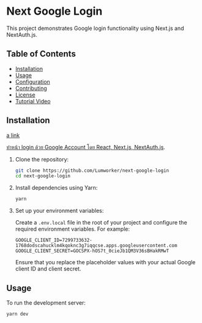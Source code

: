# Next Google Login

This project demonstrates Google login functionality using Next.js and NextAuth.js.

## Table of Contents

- [Installation](#installation)
- [Usage](#usage)
- [Configuration](#configuration)
- [Contributing](#contributing)
- [License](#license)
- [Tutorial Video](#tutorial-video)

## Installation
[a link](https://github.com/user/repo/blob/branch/other_file.md)

[ทำหน้า login ด้วย Google Account โดย React, Next.js, NextAuth.js]([https://pages.github.com/](https://www.youtube.com/watch?v=8G5tr6e2bHo)).

1. Clone the repository:

    ```bash
    git clone https://github.com/Lumworker/next-google-login
    cd next-google-login
    ```

2. Install dependencies using Yarn:

    ```bash
    yarn
    ```

3. Set up your environment variables:

    Create a `.env.local` file in the root of your project and configure the required environment variables. For example:

    ```env
    GOOGLE_CLIENT_ID=7299733632-1768dodscahucklm4kqoknc3g7iqqcse.apps.googleusercontent.com
    GOOGLE_CLIENT_SECRET=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
    ```

    Ensure that you replace the placeholder values with your actual Google client ID and client secret.

## Usage

To run the development server:

```bash
yarn dev

